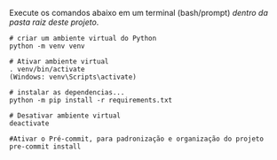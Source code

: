 Execute os comandos abaixo em um terminal (bash/prompt) *dentro da pasta raiz deste projeto*.

    # criar um ambiente virtual do Python 
    python -m venv venv

    # Ativar ambiente virtual
    . venv/bin/activate 
    (Windows: venv\Scripts\activate)

    # instalar as dependencias...
    python -m pip install -r requirements.txt

    # Desativar ambiente virtual
    deactivate
    
    #Ativar o Pré-commit, para padronização e organização do projeto
    pre-commit install